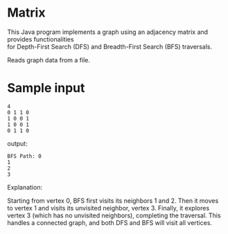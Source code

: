 # Matrix
This Java program implements a graph using an adjacency matrix and provides functionalities <br>
for Depth-First Search (DFS) and Breadth-First Search (BFS) traversals. <br>

Reads graph data from a file.

<h1>Sample input</h1>

```
4
0 1 1 0
1 0 0 1
1 0 0 1
0 1 1 0
```

output:

```
BFS Path: 0 
1 
2 
3
```

Explanation:

Starting from vertex 0, BFS first visits its neighbors 1 and 2.
Then it moves to vertex 1 and visits its unvisited neighbor, vertex 3.
Finally, it explores vertex 3 (which has no unvisited neighbors), completing the traversal.
This handles a connected graph, and both DFS and BFS will visit all vertices.
